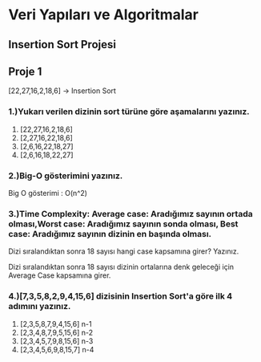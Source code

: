 # Veri Yapıları ve Algoritmalar 

## Insertion Sort Projesi

## Proje 1

[22,27,16,2,18,6] -> Insertion Sort

### 1.)Yukarı verilen dizinin sort türüne göre aşamalarını yazınız.

1. [22,27,16,2,18,6] 
2. [2,27,16,22,18,6] 
3. [2,6,16,22,18,27] 
4. [2,6,16,18,22,27]


### 2.)Big-O gösterimini yazınız.

Big O gösterimi : O(n^2)


### 3.)Time Complexity: Average case: Aradığımız sayının ortada olması,Worst case: Aradığımız sayının sonda olması, Best case: Aradığımız sayının dizinin en başında olması.
Dizi sıralandıktan sonra 18 sayısı hangi case kapsamına girer? Yazınız.

Dizi sıralandıktan sonra 18 sayısı dizinin ortalarına denk geleceği için Average Case kapsamına girer.

### 4.)[7,3,5,8,2,9,4,15,6] dizisinin Insertion Sort'a göre ilk 4 adımını yazınız.

1. [2,3,5,8,7,9,4,15,6] n-1
2. [2,3,4,8,7,9,5,15,6] n-2
3. [2,3,4,5,7,9,8,15,6] n-3
4. [2,3,4,5,6,9,8,15,7] n-4
